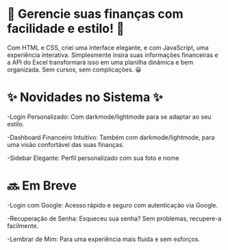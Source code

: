 <h1> 🚀 Gerencie suas finanças com facilidade e estilo! 🚀 </h1>

<p>Com HTML e CSS, criei uma interface elegante, e com JavaScript, uma experiência interativa. Simplesmente insira suas informações financeiras e a API do Excel transformará isso em uma planilha dinâmica e bem organizada. Sem cursos, sem complicações. 😀 </p>

<h1> ✨ Novidades no Sistema ✨ </h1>

<p>-Login Personalizado: Com darkmode/lightmode para se adaptar ao seu estilo.</p>
<p>-Dashboard Financeiro Intuitivo: Também com darkmode/lightmode, para uma visão confortável das suas finanças.</p>
<p>-Sidebar Elegante: Perfil personalizado com sua foto e nome</p>


 <h1>🔜 Em Breve</h1>

<p>-Login com Google: Acesso rápido e seguro com autenticação via Google.</p>
<p>-Recuperação de Senha: Esqueceu sua senha? Sem problemas, recupere-a facilmente.</p>
<p>-Lembrar de Mim: Para uma experiência mais fluida e sem esforços.</p>
